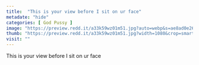 ```yaml
---
title:  "This is your view before I sit on ur face"
metadate: "hide"
categories: [ God Pussy ]
image: "https://preview.redd.it/a33k59wz01m51.jpg?auto=webp&s=ae8ad0e265365cefdd2cefe48c6bb81f111727fe"
thumb: "https://preview.redd.it/a33k59wz01m51.jpg?width=1080&crop=smart&auto=webp&s=8651ed4dac39be2f4e3582c7095a5317f2d073ca"
visit: ""
---
```

This is your view before I sit on ur face
